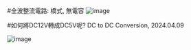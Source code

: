 #全波整流電路: 橋式, 無電容
![image](https://github.com/wang960802/EC2024/assets/162283643/abb28f15-b7a9-4987-bc99-6df6aa1effbc)





#如何將DC12V轉成DC5V呢? DC to DC Conversion, 2024.04.09 

![image](https://github.com/wang960802/EC2024/assets/162283643/e2dfdf07-ebdc-4577-a780-942cb7d627f8)








#

